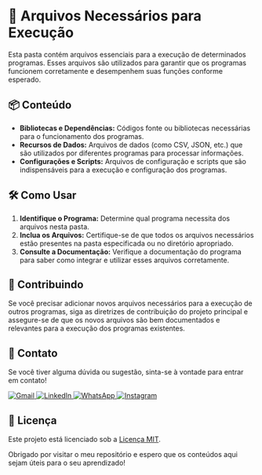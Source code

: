 # 📂 Arquivos Necessários para Execução 

Esta pasta contém arquivos essenciais para a execução de determinados programas. Esses arquivos são utilizados para garantir que os programas funcionem corretamente e desempenhem suas funções conforme esperado.

## 📦 Conteúdo 

- **Bibliotecas e Dependências:** Códigos fonte ou bibliotecas necessárias para o funcionamento dos programas. 
- **Recursos de Dados:** Arquivos de dados (como CSV, JSON, etc.) que são utilizados por diferentes programas para processar informações. 
- **Configurações e Scripts:** Arquivos de configuração e scripts que são indispensáveis para a execução e configuração dos programas. 

## 🛠️ Como Usar 

1. **Identifique o Programa:** Determine qual programa necessita dos arquivos nesta pasta.
2. **Inclua os Arquivos:** Certifique-se de que todos os arquivos necessários estão presentes na pasta especificada ou no diretório apropriado.
3. **Consulte a Documentação:** Verifique a documentação do programa para saber como integrar e utilizar esses arquivos corretamente. 

## 🤝 Contribuindo 

Se você precisar adicionar novos arquivos necessários para a execução de outros programas, siga as diretrizes de contribuição do projeto principal e assegure-se de que os novos arquivos são bem documentados e relevantes para a execução dos programas existentes.

## 💬 Contato

Se você tiver alguma dúvida ou sugestão, sinta-se à vontade para entrar em contato!

<p align="left">
  <a href="mailto:pablocaballero07@usp.br" title="Gmail">
    <img src="https://img.shields.io/badge/-Gmail-FF0000?style=flat-square&labelColor=FF0000&logo=gmail&logoColor=white" alt="Gmail"/>
  </a>
  <a href="https://www.linkedin.com/in/seu-perfil-link" title="LinkedIn">
    <img src="https://img.shields.io/badge/-Linkedin-0e76a8?style=flat-square&logo=Linkedin&logoColor=white" alt="LinkedIn"/>
  </a>
  <a href="https://wa.me/11963934212" title="WhatsApp">
    <img src="https://img.shields.io/badge/-WhatsApp-25d366?style=flat-square&labelColor=25d366&logo=whatsapp&logoColor=white" alt="WhatsApp"/>
  </a>
  <a href="https://www.instagram.com/pabl0maciel" title="Instagram">
    <img src="https://img.shields.io/badge/-Instagram-DF0174?style=flat-square&labelColor=DF0174&logo=instagram&logoColor=white" alt="Instagram"/>
  </a>
</p>

## 📜 Licença

Este projeto está licenciado sob a [Licença MIT](LICENSE).

Obrigado por visitar o meu repositório e espero que os conteúdos aqui sejam úteis para o seu aprendizado!
